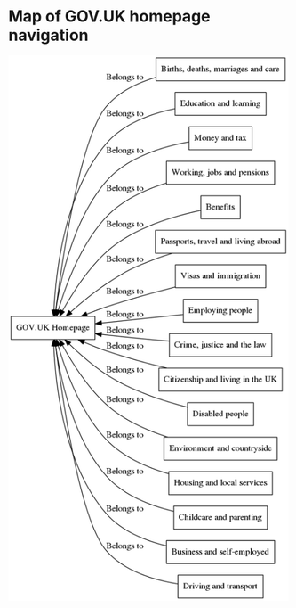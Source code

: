 Map of GOV.UK homepage navigation
=================================

![Map of GOV.UK homepage navigation](output/govuk-topic-graph.png)

